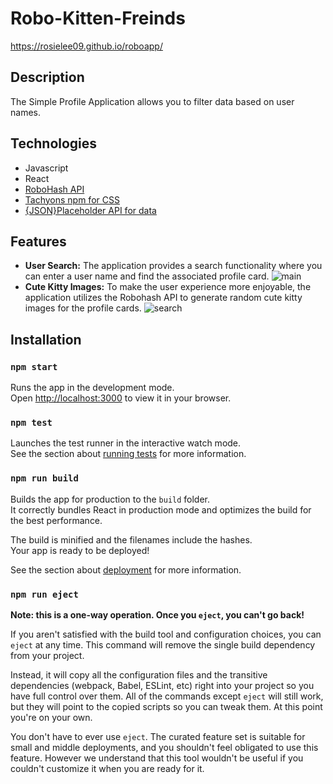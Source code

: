 # Robo-Kitten-Freinds
https://rosielee09.github.io/roboapp/

## Description

The Simple Profile Application allows you to filter data based on user names.

## Technologies
- Javascript
- React
- [RoboHash API](https://robohash.org/)
- [Tachyons npm for CSS](https://tachyons.io/#style)
- [{JSON}Placeholder API for data](https://jsonplaceholder.typicode.com/)

## Features

- **User Search:** The application provides a search functionality where you can enter a user name and find the associated profile card.
![main](https://github.com/rosielee09/roboapp/assets/123128268/49372d17-97a2-4244-96bc-9f056ea155a3)
- **Cute Kitty Images:** To make the user experience more enjoyable, the application utilizes the Robohash API to generate random cute kitty images for the profile cards.
![search](https://github.com/rosielee09/roboapp/assets/123128268/7b3b78b6-57cd-4e17-8402-3258d81b0c3d)


## Installation

### `npm start`

Runs the app in the development mode.\
Open [http://localhost:3000](http://localhost:3000) to view it in your browser.

### `npm test`

Launches the test runner in the interactive watch mode.\
See the section about [running tests](https://facebook.github.io/create-react-app/docs/running-tests) for more information.

### `npm run build`

Builds the app for production to the `build` folder.\
It correctly bundles React in production mode and optimizes the build for the best performance.

The build is minified and the filenames include the hashes.\
Your app is ready to be deployed!

See the section about [deployment](https://facebook.github.io/create-react-app/docs/deployment) for more information.

### `npm run eject`

**Note: this is a one-way operation. Once you `eject`, you can't go back!**

If you aren't satisfied with the build tool and configuration choices, you can `eject` at any time. This command will remove the single build dependency from your project.

Instead, it will copy all the configuration files and the transitive dependencies (webpack, Babel, ESLint, etc) right into your project so you have full control over them. All of the commands except `eject` will still work, but they will point to the copied scripts so you can tweak them. At this point you're on your own.

You don't have to ever use `eject`. The curated feature set is suitable for small and middle deployments, and you shouldn't feel obligated to use this feature. However we understand that this tool wouldn't be useful if you couldn't customize it when you are ready for it.


